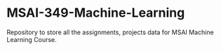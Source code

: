 # MSAI-349-Machine-Learning
Repository to store all the assignments, projects data for MSAI Machine Learning Course.

